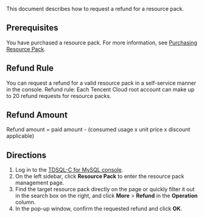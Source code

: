 ﻿This document describes how to request a refund for a resource pack.
## Prerequisites
You have purchased a resource pack. For more information, see [Purchasing Resource Pack](https://www.tencentcloud.com/document/product/1098/55247).

## Refund Rule
You can request a refund for a valid resource pack in a self-service manner in the console.
Refund rule: Each Tencent Cloud root account can make up to 20 refund requests for resource packs.
## Refund Amount
Refund amount = paid amount - (consumed usage x unit price x discount applicable)
## Directions
1. Log in to the [TDSQL-C for MySQL console](https://console.cloud.tencent.com/cynosdb/mysql#/).
2. On the left sidebar, click **Resource Pack** to enter the resource pack management page.
3. Find the target resource pack directly on the page or quickly filter it out in the search box on the right, and click **More** > **Refund** in the **Operation** column.
4. In the pop-up window, confirm the requested refund and click **OK**.



